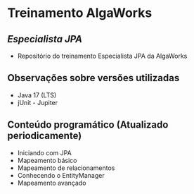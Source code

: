 # Treinamento AlgaWorks
## _Especialista JPA_

- Repositório do treinamento Especialista JPA da AlgaWorks

## Observações sobre versões utilizadas

- Java 17 (LTS)
- jUnit - Jupiter

## Conteúdo programático (Atualizado periodicamente)

- Iniciando com JPA
- Mapeamento básico
- Mapeamento de relacionamentos
- Conhecendo o EntityManager
- Mapeamento avançado